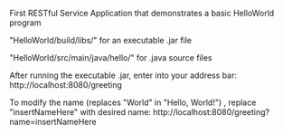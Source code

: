 First RESTful Service Application that demonstrates a basic HelloWorld program

"HelloWorld/build/libs/" for an executable .jar file

"HelloWorld/src/main/java/hello/" for .java source files

After running the executable .jar, enter into your address bar: http://localhost:8080/greeting 

To modify the name (replaces "World" in "Hello, World!") , replace "insertNameHere" with desired name: http://localhost:8080/greeting?name=insertNameHere
